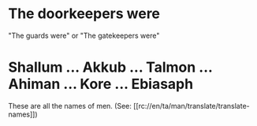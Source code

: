 # The doorkeepers were

"The guards were" or "The gatekeepers were"

# Shallum ... Akkub ... Talmon ... Ahiman ... Kore ... Ebiasaph

These are all the names of men. (See: [[rc://en/ta/man/translate/translate-names]])

